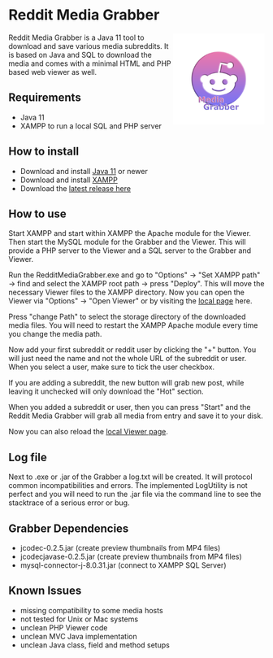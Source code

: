 # Reddit Media Grabber

<img src="https://raw.githubusercontent.com/Georodin/RedditMediaGrabber/main/logo/Grabber.png" align="right"
     alt="Reddit Media Grabber logo" width="180" height="180">

Reddit Media Grabber is a Java 11 tool to download and save various media subreddits. It is based on Java and SQL to download the media and
comes with a minimal HTML and PHP based web viewer as well.

## Requirements

* Java 11
* XAMPP to run a local SQL and PHP server

## How to install

* Download and install [Java 11](https://www.oracle.com/de/java/technologies/javase/jdk11-archive-downloads.html) or newer
* Download and install [XAMPP](https://www.apachefriends.org/index.html)
* Download the [latest release here](https://github.com/Georodin/RedditMediaGrabber/releases/latest)

## How to use

Start XAMPP and start within XAMPP the Apache module for the Viewer. 
Then start the MySQL module for the Grabber and the Viewer. 
This will provide a PHP server to the Viewer and a SQL server to the Grabber and Viewer. 

Run the RedditMediaGrabber.exe and go to "Options" -> "Set XAMPP path" -> find and select the XAMPP root path -> press "Deploy". This will move the necessary Viewer files
to the XAMPP directory. Now you can open the Viewer via "Options" -> "Open Viewer" or by visiting the [local page](http://localhost/redditgrabber) here.

Press "change Path" to select the storage directory of the downloaded media files. You will need to restart the XAMPP Apache module every time you change the media path.

Now add your first subreddit or reddit user by clicking the "+" button. You will just need the name and not the whole URL of the subreddit or user.
When you select a user, make sure to tick the user checkbox.

If you are adding a subreddit, the new button will grab new post, while leaving it unchecked will only download the "Hot" section.

When you added a subreddit or user, then you can press "Start" and the Reddit Media Grabber will grab all media from entry and save it to your disk.

Now you can also reload the [local Viewer page](http://localhost/redditgrabber). 

## Log file

Next to .exe or .jar of the Grabber a log.txt will be created. It will protocol common incompatibilities and errors.
The implemented LogUtility is not perfect and you will need to run the .jar file via the command line to see the stacktrace of a serious error or bug.

## Grabber Dependencies 

* jcodec-0.2.5.jar (create preview thumbnails from MP4 files)
* jcodecjavase-0.2.5.jar (create preview thumbnails from MP4 files)
* mysql-connector-j-8.0.31.jar (connect to XAMPP SQL Server)

## Known Issues

* missing compatibility to some media hosts 
* not tested for Unix or Mac systems
* unclean PHP Viewer code
* unclean MVC Java implementation
* unclean Java class, field and method setups
